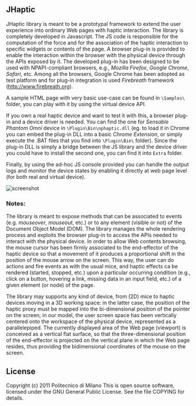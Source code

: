JHaptic
-------

JHaptic library is meant to be a prototypal framework to extend the user experience into ordinary Web pages with haptic interaction. The library is completely developed in Javascript. The JS code is responsible for the computation of the force and for the association of the haptic interaction to specific widgets or contents of the page.
A browser plug-in is provided to enable the interaction within the browser with the physical device through the APIs exposed by it. The developed plug-in has been designed to be used with NPAPI-compliant browsers, e.g., *Mozilla Firefox*, *Google Chrome*, *Safari*, etc.
Among all the browsers, Google Chrome has been adopted as test platform and for plug-in integration is used *Firebreath* framework (http://www.firebreath.org).

A sample HTML page with very basic use-case can be found in ```\Samples\``` folder, you can play with it by using the virtual device API.

If you own a real haptic device and want to test it with this, a browser plug-in and a device driver is needed. You can find the one for *Sensable Phantom Omni* device in ```\Plugin\Bin\nphaptic.dll```
(eg. to load it in Chrome you can embed the plug-in DLL into a basic *Chrome Extension*, or simply execute the .BAT files that you find into ```\Plugin\Bin\``` folder).
Since the plug-in DLL is simply a bridge between the JS library and the device driver you could have to install the second one, you can find it into ```Extra``` folder.

Finally, by using the ad-hoc JS console provided you can handle the output logs and monitor the device states by enabling it directly at web page level (for both real and virtual device).

![screenshot](https://raw.github.com/guari/jhaptic/master/JS-Framework/Images/JHConsole.jpg)

### Notes:

The library is meant to expose methods that can be associated to events (e.g. *mouseover*, *mouseout*, etc.) or to any element (visible or not) of the Document Object Model (DOM). The library manages the whole rendering process and exploits the browser plug-in to access the APIs needed to interact with the physical device.
In order to allow Web contents browsing, the mouse cursor has been firmly associated to the end-effector of the haptic device so that a movement of it produces a proportional shift in the position of the mouse arrow on the screen. This way, the user can do actions and fire events as with the usual mice, and haptic effects ca be rendered (started, stopped, etc.) upon a particular occurring condition (e.g., click on a button, hovering a link, missing data in an input field, etc.) of a given element (or node) of the page.

The library may supports any kind of device, from (2D) mice to haptic devices moving in a 3D working space: in the latter case, the position of the haptic proxy must be mapped into the bi-dimensional position of the pointer on the screen; in our model, the user screen space has been vertically centered onto the workspace of the physical device, represented as a parallelepiped. The currently displayed area of the Web page (viewport) is conceived as a vertical flat surface, so that the three-dimensional position of the end-effector is projected on the vertical plane in which the Web page resides, thus providing the bidimensional coordinates of the mouse on the screen.

License
-------

Copyright (c) 2011 Politecnico di Milano
This is open source software, licensed under the GNU General Public License. See the file COPYING for details.